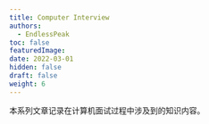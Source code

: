 ```yaml
---
title: Computer Interview
authors:
  - EndlessPeak
toc: false
featuredImage: 
date: 2022-03-01
hidden: false
draft: false
weight: 6
---
```


本系列文章记录在计算机面试过程中涉及到的知识内容。
